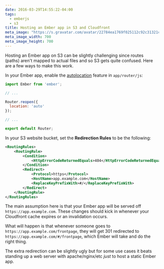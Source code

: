 ```yaml
---
date: 2016-03-29T14:55:22-04:00
tags:
  - emberjs
  - s3
title: Hosting an Ember app in S3 and Cloudfront
meta_image: "https://s.gravatar.com/avatar/22784ea1769f025112c92c31321c6bf1?s=700"
meta_image_width: 700
meta_image_height: 700
---
```


Hosting an Ember app on S3 can be slightly challenging since routes (paths)
aren't mapped to actual files and so S3 gets quite confused. Here are a few
ways to make this work.

In your Ember app, enable the [autolocation][1] feature in `app/router/js`:

``` js
import Ember from 'ember';

// ...

Router.reopen({
  location: 'auto'
});

// ...

export default Router;
```

In your S3 website bucket, set the **Redirection Rules** to be the following:

``` xml
<RoutingRules>
    <RoutingRule>
        <Condition>
            <HttpErrorCodeReturnedEquals>404</HttpErrorCodeReturnedEquals>
        </Condition>
        <Redirect>
            <Protocol>https</Protocol>
            <HostName>app.example.com</HostName>
            <ReplaceKeyPrefixWith>#/</ReplaceKeyPrefixWith>
        </Redirect>
    </RoutingRule>
</RoutingRules>
```

The main assumption here is that your Ember app will be served off
`https://app.example.com`. These changes should kick in whenever your
Cloudfront cache expires or an invalidation occurs.

What will happen is that whenever someone goes to
`https://app.example.com/frontpage`, they will get 301 redirected to
`https://app.example.com/#/frontpage`, which Ember will take and do the right
thing.

The extra redirection can be slightly ugly but for some use cases it beats
standing up a web server with apache/nginx/etc _just_ to host a static Ember
app.

[1]: http://emberjs.com/api/classes/Ember.Location.html#toc_autolocation
